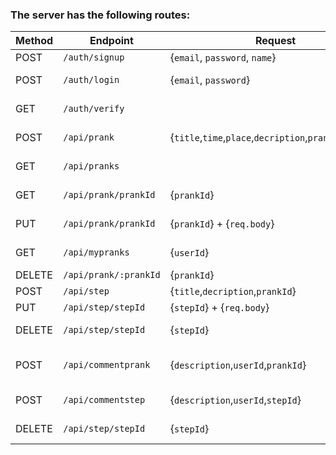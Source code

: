 
### The server has the following routes:

| Method | Endpoint             | Request                                                   | Return Value           |
| ------ | -------------------- | --------------------------------------------------------- | ---------------------- |
| POST   | `/auth/signup`       | {`email`, `password`, `name`}                             | User object            |
| POST   | `/auth/login`        | {`email`, `password`}                                     | Authentication Token   |
| GET    | `/auth/verify`       |                                                           | Current user object    |
| POST   | `/api/prank`         | {`title`,`time`,`place`,`decription`,`prankee`,`userId`}  | Create a prank         |
| GET    | `/api/pranks`        |                                                           | Return all pranks      |
| GET    | `/api/prank/prankId` | {`prankId`}                                               | Return a specific prank|
| PUT    | `/api/prank/prankId` | {`prankId`} + {`req.body`}                                | Edit a specific prank  |
| GET    | `/api/mypranks`      | {`userId`}                                                | return pranks of a user|
| DELETE | `/api/prank/:prankId`| {`prankId`}                                               | Delete a prank         |
| POST   | `/api/step`          | {`title`,`decription`,`prankId`}                          | Create a step          |
| PUT    | `/api/step/stepId`   | {`stepId`} + {`req.body`}                                 | Edit a step            |
| DELETE | `/api/step/stepId`   | {`stepId`}                                                | Delete a specific step |
| POST   | `/api/commentprank`  | {`description`,`userId`,`prankId`}                        | Create a prank comment |
| POST   | `/api/commentstep`   | {`description`,`userId`,`stepId`}                         | Create a step comment  |
| DELETE | `/api/step/stepId`   | {`stepId`}                                                | Delete a comment       |